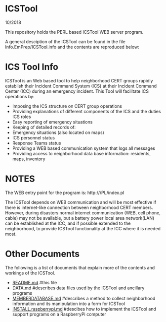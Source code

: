 ICSTool
======
10/2018

This repository holds the PERL based ICSTool WEB server program.

A general desciption of the ICSTool can be found in the file Info.EmPrep/ICSTool.info and the contents are reproduced below:

# ICS Tool Info
ICSTool is an Web based tool to help neighborhood CERT groups rapidly establish their Incident Command System (ICS) at their Incident Command Center (ICC) during an emergency incident. This Tool will facilitate ICS operations by:

* Imposing the ICS structure on CERT group operations
* Providing explanations of different components of the ICS and the duties ICS roles
* Easy reporting of emergency situations
* Keeping of detailed records of:
* Emergency situations (also located on maps)
* ICS personnel status
* Response Teams status
* Providing a WEB based communication system that logs all messages
* Providing access to neighborhood data base information: residents, maps, inventory  


# NOTES
The WEB entry point for the program is: http://<path to ICSTool>/PL/index.pl

The ICSTool depends on WEB communication and will be most effective if there is internet-like connection between neighborhood CERT members. However, during disasters normal internet communication (WEB, cell phone, cable) may not be available, but a battery power local area network(LAN) can be established at the ICC, and if possible extended to the neighborhood, to provide ICSTool functionality at the ICC where it is needed most. 

# Other Documents
The following is a list of documents that explain more of the contents and workings of the ICSTool.
* [README.md](./README.md)              #this file
* [DATA.md](./DATA.md)                               #describes data files used by the ICSTool and ancillary programs
* [MEMBERDATABASE.md](./MEMBERDATABASE.md)                     #describes a method to collect neighborhood information and its manipulation into a form for ICSTool
* [INSTALL.raspberrypi.md](./INSTALL.raspberrypi.md)                #descibes how to implement the ICSTool and support programs on a RaspberryPi computer
